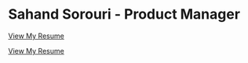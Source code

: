 # Sahand Sorouri - Product Manager
[View My Resume](https://sahandsorouri.github.io/LatexResume/Sahand%20Sorouri%20-%20Senior%20Product%20Manager.pdf)

[View My Resume](https://github.com/sahandsorouri/LatexResume/blob/4e7bace065073ea8f136f47a91ea09246a46eec2/Sahand%20Sorouri%20-%20Senior%20Product%20Manager.pdf)

